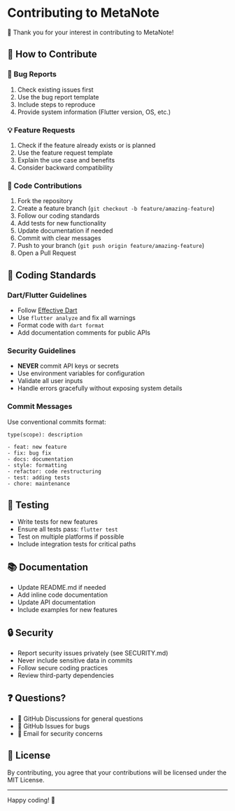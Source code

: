 # Contributing to MetaNote

🎉 Thank you for your interest in contributing to MetaNote!

## 🤝 How to Contribute

### 🐛 Bug Reports
1. Check existing issues first
2. Use the bug report template
3. Include steps to reproduce
4. Provide system information (Flutter version, OS, etc.)

### 💡 Feature Requests
1. Check if the feature already exists or is planned
2. Use the feature request template
3. Explain the use case and benefits
4. Consider backward compatibility

### 🔧 Code Contributions
1. Fork the repository
2. Create a feature branch (`git checkout -b feature/amazing-feature`)
3. Follow our coding standards
4. Add tests for new functionality
5. Update documentation if needed
6. Commit with clear messages
7. Push to your branch (`git push origin feature/amazing-feature`)
8. Open a Pull Request

## 📝 Coding Standards

### Dart/Flutter Guidelines
- Follow [Effective Dart](https://dart.dev/guides/language/effective-dart)
- Use `flutter analyze` and fix all warnings
- Format code with `dart format`
- Add documentation comments for public APIs

### Security Guidelines
- **NEVER** commit API keys or secrets
- Use environment variables for configuration
- Validate all user inputs
- Handle errors gracefully without exposing system details

### Commit Messages
Use conventional commits format:
```
type(scope): description

- feat: new feature
- fix: bug fix
- docs: documentation
- style: formatting
- refactor: code restructuring
- test: adding tests
- chore: maintenance
```

## 🧪 Testing
- Write tests for new features
- Ensure all tests pass: `flutter test`
- Test on multiple platforms if possible
- Include integration tests for critical paths

## 📚 Documentation
- Update README.md if needed
- Add inline code documentation
- Update API documentation
- Include examples for new features

## 🔒 Security
- Report security issues privately (see SECURITY.md)
- Never include sensitive data in commits
- Follow secure coding practices
- Review third-party dependencies

## ❓ Questions?
- 💬 GitHub Discussions for general questions
- 🐛 GitHub Issues for bugs
- 📧 Email for security concerns

## 📜 License
By contributing, you agree that your contributions will be licensed under the MIT License.

---
Happy coding! 🚀